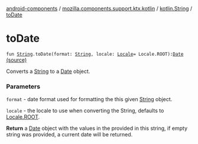 [android-components](../../index.md) / [mozilla.components.support.ktx.kotlin](../index.md) / [kotlin.String](index.md) / [toDate](./to-date.md)

# toDate

`fun `[`String`](https://kotlinlang.org/api/latest/jvm/stdlib/kotlin/-string/index.html)`.toDate(format: `[`String`](https://kotlinlang.org/api/latest/jvm/stdlib/kotlin/-string/index.html)`, locale: `[`Locale`](https://developer.android.com/reference/java/util/Locale.html)` = Locale.ROOT): `[`Date`](https://developer.android.com/reference/java/util/Date.html) [(source)](https://github.com/mozilla-mobile/android-components/blob/master/components/support/ktx/src/main/java/mozilla/components/support/ktx/kotlin/String.kt#L53)

Converts a [String](https://kotlinlang.org/api/latest/jvm/stdlib/kotlin/-string/index.html) to a [Date](https://developer.android.com/reference/java/util/Date.html) object.

### Parameters

`format` - date format used for formatting the this given [String](https://kotlinlang.org/api/latest/jvm/stdlib/kotlin/-string/index.html) object.

`locale` - the locale to use when converting the String, defaults to [Locale.ROOT](https://developer.android.com/reference/java/util/Locale.html#ROOT).

**Return**
a [Date](https://developer.android.com/reference/java/util/Date.html) object with the values in the provided in this string, if empty string was provided, a current date
will be returned.


